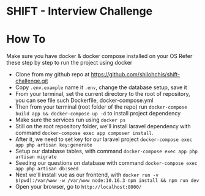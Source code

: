 # SHIFT - Interview Challenge

# How To
Make sure you have docker & docker compose installed on your OS
Refer these step by step to run the project using docker

  - Clone from my github repo at https://github.com/shilohchis/shift-challenge.git
  - Copy `.env.example` name it `.env`, change the database setup, save it
  - From your terminal, set the current directory to the root of repository, you can see file such Dockerfile, docker-compose.yml
  - Then from your terminal (root folder of the repo) run `docker-compose build app && docker-compose up -d` to install project dependency
  - Make sure the services run using `docker ps`
  - Still on the root repository folder, we'll install laravel dependency with command `docker-compose exec app composer install`.
  - After it, we need to set key for our laravel project `docker-compose exec app php artisan key:generate`
  - Setup our database tables, with command `docker-compose exec app php artisan migrate`
  - Seeding our questions on database with command `docker-compose exec app php artisan db:seed`
  - Next we'll install vue as our frontend, with `docker run -v $(pwd):/var/www -w /var/www node:10.16.3 npm install && npm run dev`
  - Open your browser, go to `http://localhost:8000/`

